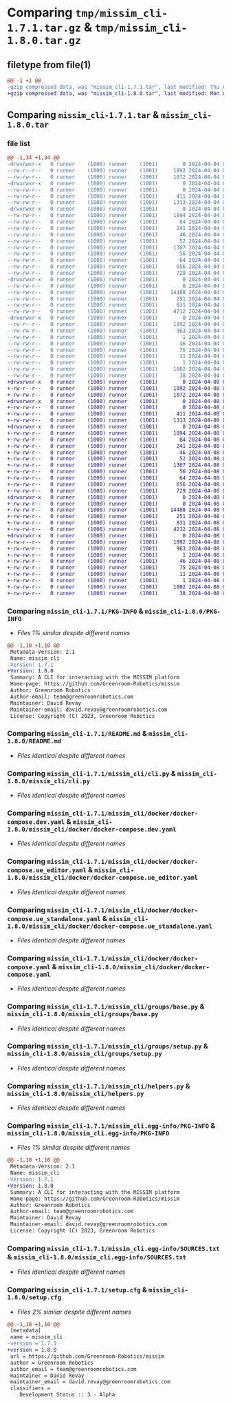 # Comparing `tmp/missim_cli-1.7.1.tar.gz` & `tmp/missim_cli-1.8.0.tar.gz`

## filetype from file(1)

```diff
@@ -1 +1 @@
-gzip compressed data, was "missim_cli-1.7.1.tar", last modified: Thu Apr  4 03:06:29 2024, max compression
+gzip compressed data, was "missim_cli-1.8.0.tar", last modified: Mon Apr  8 01:46:59 2024, max compression
```

## Comparing `missim_cli-1.7.1.tar` & `missim_cli-1.8.0.tar`

### file list

```diff
@@ -1,34 +1,34 @@
-drwxrwxr-x   0 runner    (1000) runner    (1001)        0 2024-04-04 03:06:29.796282 missim_cli-1.7.1/
--rw-r--r--   0 runner    (1000) runner    (1001)     1892 2024-04-04 03:06:29.796282 missim_cli-1.7.1/PKG-INFO
--rw-rw-r--   0 runner    (1000) runner    (1001)     1072 2024-04-04 03:06:00.000000 missim_cli-1.7.1/README.md
-drwxrwxr-x   0 runner    (1000) runner    (1001)        0 2024-04-04 03:06:29.792282 missim_cli-1.7.1/missim_cli/
--rw-rw-r--   0 runner    (1000) runner    (1001)        0 2024-04-04 03:06:00.000000 missim_cli-1.7.1/missim_cli/__init__.py
--rw-rw-r--   0 runner    (1000) runner    (1001)      411 2024-04-04 03:06:00.000000 missim_cli-1.7.1/missim_cli/banner.py
--rw-rw-r--   0 runner    (1000) runner    (1001)     1313 2024-04-04 03:06:00.000000 missim_cli-1.7.1/missim_cli/cli.py
-drwxrwxr-x   0 runner    (1000) runner    (1001)        0 2024-04-04 03:06:29.796282 missim_cli-1.7.1/missim_cli/docker/
--rw-rw-r--   0 runner    (1000) runner    (1001)     1894 2024-04-04 03:06:00.000000 missim_cli-1.7.1/missim_cli/docker/docker-compose.dev.yaml
--rw-rw-r--   0 runner    (1000) runner    (1001)       84 2024-04-04 03:06:00.000000 missim_cli-1.7.1/missim_cli/docker/docker-compose.network-host.yaml
--rw-rw-r--   0 runner    (1000) runner    (1001)      241 2024-04-04 03:06:00.000000 missim_cli-1.7.1/missim_cli/docker/docker-compose.network-shared.yaml
--rw-rw-r--   0 runner    (1000) runner    (1001)       46 2024-04-04 03:06:00.000000 missim_cli-1.7.1/missim_cli/docker/docker-compose.ue_editor.host.yaml
--rw-rw-r--   0 runner    (1000) runner    (1001)       52 2024-04-04 03:06:00.000000 missim_cli-1.7.1/missim_cli/docker/docker-compose.ue_editor.shared.yaml
--rw-rw-r--   0 runner    (1000) runner    (1001)     1307 2024-04-04 03:06:00.000000 missim_cli-1.7.1/missim_cli/docker/docker-compose.ue_editor.yaml
--rw-rw-r--   0 runner    (1000) runner    (1001)       56 2024-04-04 03:06:00.000000 missim_cli-1.7.1/missim_cli/docker/docker-compose.ue_standalone.host.yaml
--rw-rw-r--   0 runner    (1000) runner    (1001)       64 2024-04-04 03:06:00.000000 missim_cli-1.7.1/missim_cli/docker/docker-compose.ue_standalone.shared.yaml
--rw-rw-r--   0 runner    (1000) runner    (1001)      656 2024-04-04 03:06:00.000000 missim_cli-1.7.1/missim_cli/docker/docker-compose.ue_standalone.yaml
--rw-rw-r--   0 runner    (1000) runner    (1001)      729 2024-04-04 03:06:00.000000 missim_cli-1.7.1/missim_cli/docker/docker-compose.yaml
-drwxrwxr-x   0 runner    (1000) runner    (1001)        0 2024-04-04 03:06:29.796282 missim_cli-1.7.1/missim_cli/groups/
--rw-rw-r--   0 runner    (1000) runner    (1001)        0 2024-04-04 03:06:00.000000 missim_cli-1.7.1/missim_cli/groups/__init__.py
--rw-rw-r--   0 runner    (1000) runner    (1001)    14488 2024-04-04 03:06:00.000000 missim_cli-1.7.1/missim_cli/groups/base.py
--rw-rw-r--   0 runner    (1000) runner    (1001)      251 2024-04-04 03:06:00.000000 missim_cli-1.7.1/missim_cli/groups/git.py
--rw-rw-r--   0 runner    (1000) runner    (1001)      831 2024-04-04 03:06:00.000000 missim_cli-1.7.1/missim_cli/groups/setup.py
--rw-rw-r--   0 runner    (1000) runner    (1001)     4212 2024-04-04 03:06:00.000000 missim_cli-1.7.1/missim_cli/helpers.py
-drwxrwxr-x   0 runner    (1000) runner    (1001)        0 2024-04-04 03:06:29.796282 missim_cli-1.7.1/missim_cli.egg-info/
--rw-r--r--   0 runner    (1000) runner    (1001)     1892 2024-04-04 03:06:29.000000 missim_cli-1.7.1/missim_cli.egg-info/PKG-INFO
--rw-rw-r--   0 runner    (1000) runner    (1001)      963 2024-04-04 03:06:29.000000 missim_cli-1.7.1/missim_cli.egg-info/SOURCES.txt
--rw-rw-r--   0 runner    (1000) runner    (1001)        1 2024-04-04 03:06:29.000000 missim_cli-1.7.1/missim_cli.egg-info/dependency_links.txt
--rw-rw-r--   0 runner    (1000) runner    (1001)       46 2024-04-04 03:06:29.000000 missim_cli-1.7.1/missim_cli.egg-info/entry_points.txt
--rw-rw-r--   0 runner    (1000) runner    (1001)       75 2024-04-04 03:06:29.000000 missim_cli-1.7.1/missim_cli.egg-info/requires.txt
--rw-rw-r--   0 runner    (1000) runner    (1001)       11 2024-04-04 03:06:29.000000 missim_cli-1.7.1/missim_cli.egg-info/top_level.txt
--rw-rw-r--   0 runner    (1000) runner    (1001)        1 2024-04-04 03:06:19.000000 missim_cli-1.7.1/missim_cli.egg-info/zip-safe
--rw-rw-r--   0 runner    (1000) runner    (1001)     1002 2024-04-04 03:06:29.796282 missim_cli-1.7.1/setup.cfg
--rw-rw-r--   0 runner    (1000) runner    (1001)       38 2024-04-04 03:06:00.000000 missim_cli-1.7.1/setup.py
+drwxrwxr-x   0 runner    (1000) runner    (1001)        0 2024-04-08 01:46:59.711232 missim_cli-1.8.0/
+-rw-r--r--   0 runner    (1000) runner    (1001)     1892 2024-04-08 01:46:59.711232 missim_cli-1.8.0/PKG-INFO
+-rw-rw-r--   0 runner    (1000) runner    (1001)     1072 2024-04-08 01:46:36.000000 missim_cli-1.8.0/README.md
+drwxrwxr-x   0 runner    (1000) runner    (1001)        0 2024-04-08 01:46:59.707234 missim_cli-1.8.0/missim_cli/
+-rw-rw-r--   0 runner    (1000) runner    (1001)        0 2024-04-08 01:46:36.000000 missim_cli-1.8.0/missim_cli/__init__.py
+-rw-rw-r--   0 runner    (1000) runner    (1001)      411 2024-04-08 01:46:36.000000 missim_cli-1.8.0/missim_cli/banner.py
+-rw-rw-r--   0 runner    (1000) runner    (1001)     1313 2024-04-08 01:46:36.000000 missim_cli-1.8.0/missim_cli/cli.py
+drwxrwxr-x   0 runner    (1000) runner    (1001)        0 2024-04-08 01:46:59.711232 missim_cli-1.8.0/missim_cli/docker/
+-rw-rw-r--   0 runner    (1000) runner    (1001)     1894 2024-04-08 01:46:36.000000 missim_cli-1.8.0/missim_cli/docker/docker-compose.dev.yaml
+-rw-rw-r--   0 runner    (1000) runner    (1001)       84 2024-04-08 01:46:36.000000 missim_cli-1.8.0/missim_cli/docker/docker-compose.network-host.yaml
+-rw-rw-r--   0 runner    (1000) runner    (1001)      241 2024-04-08 01:46:36.000000 missim_cli-1.8.0/missim_cli/docker/docker-compose.network-shared.yaml
+-rw-rw-r--   0 runner    (1000) runner    (1001)       46 2024-04-08 01:46:36.000000 missim_cli-1.8.0/missim_cli/docker/docker-compose.ue_editor.host.yaml
+-rw-rw-r--   0 runner    (1000) runner    (1001)       52 2024-04-08 01:46:36.000000 missim_cli-1.8.0/missim_cli/docker/docker-compose.ue_editor.shared.yaml
+-rw-rw-r--   0 runner    (1000) runner    (1001)     1307 2024-04-08 01:46:36.000000 missim_cli-1.8.0/missim_cli/docker/docker-compose.ue_editor.yaml
+-rw-rw-r--   0 runner    (1000) runner    (1001)       56 2024-04-08 01:46:36.000000 missim_cli-1.8.0/missim_cli/docker/docker-compose.ue_standalone.host.yaml
+-rw-rw-r--   0 runner    (1000) runner    (1001)       64 2024-04-08 01:46:36.000000 missim_cli-1.8.0/missim_cli/docker/docker-compose.ue_standalone.shared.yaml
+-rw-rw-r--   0 runner    (1000) runner    (1001)      656 2024-04-08 01:46:36.000000 missim_cli-1.8.0/missim_cli/docker/docker-compose.ue_standalone.yaml
+-rw-rw-r--   0 runner    (1000) runner    (1001)      729 2024-04-08 01:46:36.000000 missim_cli-1.8.0/missim_cli/docker/docker-compose.yaml
+drwxrwxr-x   0 runner    (1000) runner    (1001)        0 2024-04-08 01:46:59.711232 missim_cli-1.8.0/missim_cli/groups/
+-rw-rw-r--   0 runner    (1000) runner    (1001)        0 2024-04-08 01:46:36.000000 missim_cli-1.8.0/missim_cli/groups/__init__.py
+-rw-rw-r--   0 runner    (1000) runner    (1001)    14488 2024-04-08 01:46:36.000000 missim_cli-1.8.0/missim_cli/groups/base.py
+-rw-rw-r--   0 runner    (1000) runner    (1001)      251 2024-04-08 01:46:36.000000 missim_cli-1.8.0/missim_cli/groups/git.py
+-rw-rw-r--   0 runner    (1000) runner    (1001)      831 2024-04-08 01:46:36.000000 missim_cli-1.8.0/missim_cli/groups/setup.py
+-rw-rw-r--   0 runner    (1000) runner    (1001)     4212 2024-04-08 01:46:36.000000 missim_cli-1.8.0/missim_cli/helpers.py
+drwxrwxr-x   0 runner    (1000) runner    (1001)        0 2024-04-08 01:46:59.711232 missim_cli-1.8.0/missim_cli.egg-info/
+-rw-r--r--   0 runner    (1000) runner    (1001)     1892 2024-04-08 01:46:59.000000 missim_cli-1.8.0/missim_cli.egg-info/PKG-INFO
+-rw-rw-r--   0 runner    (1000) runner    (1001)      963 2024-04-08 01:46:59.000000 missim_cli-1.8.0/missim_cli.egg-info/SOURCES.txt
+-rw-rw-r--   0 runner    (1000) runner    (1001)        1 2024-04-08 01:46:59.000000 missim_cli-1.8.0/missim_cli.egg-info/dependency_links.txt
+-rw-rw-r--   0 runner    (1000) runner    (1001)       46 2024-04-08 01:46:59.000000 missim_cli-1.8.0/missim_cli.egg-info/entry_points.txt
+-rw-rw-r--   0 runner    (1000) runner    (1001)       75 2024-04-08 01:46:59.000000 missim_cli-1.8.0/missim_cli.egg-info/requires.txt
+-rw-rw-r--   0 runner    (1000) runner    (1001)       11 2024-04-08 01:46:59.000000 missim_cli-1.8.0/missim_cli.egg-info/top_level.txt
+-rw-rw-r--   0 runner    (1000) runner    (1001)        1 2024-04-08 01:46:51.000000 missim_cli-1.8.0/missim_cli.egg-info/zip-safe
+-rw-rw-r--   0 runner    (1000) runner    (1001)     1002 2024-04-08 01:46:59.711232 missim_cli-1.8.0/setup.cfg
+-rw-rw-r--   0 runner    (1000) runner    (1001)       38 2024-04-08 01:46:36.000000 missim_cli-1.8.0/setup.py
```

### Comparing `missim_cli-1.7.1/PKG-INFO` & `missim_cli-1.8.0/PKG-INFO`

 * *Files 1% similar despite different names*

```diff
@@ -1,10 +1,10 @@
 Metadata-Version: 2.1
 Name: missim_cli
-Version: 1.7.1
+Version: 1.8.0
 Summary: A CLI for interacting with the MISSIM platform
 Home-page: https://github.com/Greenroom-Robotics/missim
 Author: Greenroom Robotics
 Author-email: team@greenroomrobotics.com
 Maintainer: David Revay
 Maintainer-email: david.revay@greenroomrobotics.com
 License: Copyright (C) 2023, Greenroom Robotics
```

### Comparing `missim_cli-1.7.1/README.md` & `missim_cli-1.8.0/README.md`

 * *Files identical despite different names*

### Comparing `missim_cli-1.7.1/missim_cli/cli.py` & `missim_cli-1.8.0/missim_cli/cli.py`

 * *Files identical despite different names*

### Comparing `missim_cli-1.7.1/missim_cli/docker/docker-compose.dev.yaml` & `missim_cli-1.8.0/missim_cli/docker/docker-compose.dev.yaml`

 * *Files identical despite different names*

### Comparing `missim_cli-1.7.1/missim_cli/docker/docker-compose.ue_editor.yaml` & `missim_cli-1.8.0/missim_cli/docker/docker-compose.ue_editor.yaml`

 * *Files identical despite different names*

### Comparing `missim_cli-1.7.1/missim_cli/docker/docker-compose.ue_standalone.yaml` & `missim_cli-1.8.0/missim_cli/docker/docker-compose.ue_standalone.yaml`

 * *Files identical despite different names*

### Comparing `missim_cli-1.7.1/missim_cli/docker/docker-compose.yaml` & `missim_cli-1.8.0/missim_cli/docker/docker-compose.yaml`

 * *Files identical despite different names*

### Comparing `missim_cli-1.7.1/missim_cli/groups/base.py` & `missim_cli-1.8.0/missim_cli/groups/base.py`

 * *Files identical despite different names*

### Comparing `missim_cli-1.7.1/missim_cli/groups/setup.py` & `missim_cli-1.8.0/missim_cli/groups/setup.py`

 * *Files identical despite different names*

### Comparing `missim_cli-1.7.1/missim_cli/helpers.py` & `missim_cli-1.8.0/missim_cli/helpers.py`

 * *Files identical despite different names*

### Comparing `missim_cli-1.7.1/missim_cli.egg-info/PKG-INFO` & `missim_cli-1.8.0/missim_cli.egg-info/PKG-INFO`

 * *Files 1% similar despite different names*

```diff
@@ -1,10 +1,10 @@
 Metadata-Version: 2.1
 Name: missim_cli
-Version: 1.7.1
+Version: 1.8.0
 Summary: A CLI for interacting with the MISSIM platform
 Home-page: https://github.com/Greenroom-Robotics/missim
 Author: Greenroom Robotics
 Author-email: team@greenroomrobotics.com
 Maintainer: David Revay
 Maintainer-email: david.revay@greenroomrobotics.com
 License: Copyright (C) 2023, Greenroom Robotics
```

### Comparing `missim_cli-1.7.1/missim_cli.egg-info/SOURCES.txt` & `missim_cli-1.8.0/missim_cli.egg-info/SOURCES.txt`

 * *Files identical despite different names*

### Comparing `missim_cli-1.7.1/setup.cfg` & `missim_cli-1.8.0/setup.cfg`

 * *Files 2% similar despite different names*

```diff
@@ -1,10 +1,10 @@
 [metadata]
 name = missim_cli
-version = 1.7.1
+version = 1.8.0
 url = https://github.com/Greenroom-Robotics/missim
 author = Greenroom Robotics
 author_email = team@greenroomrobotics.com
 maintainer = David Revay
 maintainer_email = david.revay@greenroomrobotics.com
 classifiers = 
 	Development Status :: 3 - Alpha
```

